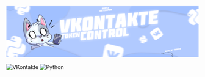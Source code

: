 ![Header](https://github.com/1chups/tokenvk/blob/main/assets/shapka.png)


![VKontakte](https://img.shields.io/badge/-vkontakte-090909?style=for-the-badge&logo=vk)
![Python](https://img.shields.io/badge/-python-090909?style=for-the-badge&logo=python&logoColor=FCF50A)
